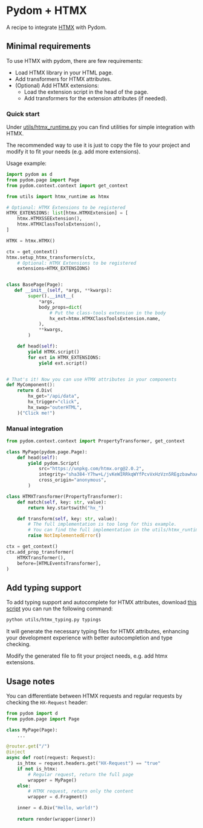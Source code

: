 # Pydom + HTMX

A recipe to integrate [HTMX](https://htmx.org) with Pydom.

## Minimal requirements

To use HTMX with pydom, there are few requirements:
- Load HTMX library in your HTML page.
- Add transformers for HTMX attributes.
- (Optional) Add HTMX extensions:
    - Load the extension script in the head of the page.
    - Add transformers for the extension attributes (if needed).

### Quick start

Under [utils/htmx_runtime.py](utils/htmx_runtime.py) you can find utilities for simple integration with HTMX.

The recommended way to use it is just to copy the file to your project and modify it to fit your needs (e.g. add more extensions).

Usage example:

```python
import pydom as d
from pydom.page import Page
from pydom.context.context import get_context

from utils import htmx_runtime as htmx

# Optional: HTMX Extensions to be registered
HTMX_EXTENSIONS: list[htmx.HTMXExtension] = [
    htmx.HTMXSSEExtension(),
    htmx.HTMXClassToolsExtension(),
]

HTMX = htmx.HTMX()

ctx = get_context()
htmx.setup_htmx_transformers(ctx,
    # Optional: HTMX Extensions to be registered
    extensions=HTMX_EXTENSIONS)


class BasePage(Page):
   def __init__(self, *args, **kwargs):
        super().__init__(
            *args,
            body_props=dict(
                # Put the class-tools extension in the body
                hx_ext=htmx.HTMXClassToolsExtension.name,
            ),
            **kwargs,
        )

    def head(self):
        yield HTMX.script()
        for ext in HTMX_EXTENSIONS:
            yield ext.script()


# That's it! Now you can use HTMX attributes in your components
def MyComponent():
    return d.Div(
        hx_get="/api/data",
        hx_trigger="click",
        hx_swap="outerHTML",
    )("Click me!")

```

### Manual integration

```python
from pydom.context.context import PropertyTransformer, get_context

class MyPage(pydom.page.Page):
    def head(self):
        yield pydom.Script(
            src="https://unpkg.com/htmx.org@2.0.2",
            integrity="sha384-Y7hw+L/jvKeWIRRkqWYfPcvVxHzVzn5REgzbawhxAuQGwX1XWe70vji+VSeHOThJ",
            cross_origin="anonymous",
        )

class HTMXTransformer(PropertyTransformer):
    def match(self, key: str, value):
        return key.startswith("hx_")

    def transform(self, key: str, value):
        # The full implementation is too long for this example.
        # You can find the full implementation in the utils/htmx_runtime.py file.
        raise NotImplementedError()

ctx = get_context()
ctx.add_prop_transformer(
    HTMXTransformer(),
    before=[HTMLEventsTransformer],
)

```

## Add typing support

To add typing support and autocomplete for HTMX attributes, download [this script](utils/htmx_runtime.py) you can run the following command:

```bash
python utils/htmx_typing.py typings
```

It will generate the necessary typing files for HTMX attributes, enhancing your development experience with better autocompletion and type checking.

Modify the generated file to fit your project needs, e.g. add htmx extensions.


## Usage notes

You can differentiate between HTMX requests and regular requests by checking the `HX-Request` header:

```python
from pydom import d
from pydom.page import Page

class MyPage(Page):
    ...

@router.get("/")
@inject
async def root(request: Request):
    is_htmx = request.headers.get("HX-Request") == "true"
    if not is_htmx:
        # Regular request, return the full page
        wrapper = MyPage()
    else:
        # HTMX request, return only the content
        wrapper = d.Fragment()

    inner = d.Div("Hello, world!")
    
    return render(wrapper(inner))

```